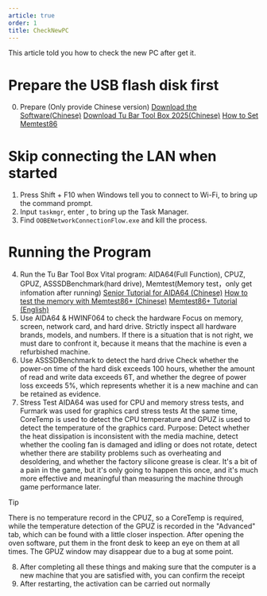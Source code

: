 ```yaml
---
article: true
order: 1
title: CheckNewPC
---
```


This article told you how to check the new PC after get it.
<!-- more -->

# Prepare the USB flash disk first
0. Prepare (Only provide Chinese version)
[Download the Software(Chinese)](http://xz.puremcs.top/chfs/shared/CheckNewApps.zip)
[Download Tu Bar Tool Box 2025(Chinese)](http://xz.puremcs.top/chfs/shared/%E5%9B%BE%E5%90%A7%E5%B7%A5%E5%85%B7%E7%AE%B12025.rar)
[How to Set Memtest86](memtest86.md)

# Skip connecting the LAN when started
1. Press Shift + F10 when Windows tell you to connect to Wi-Fi, to bring up the command prompt.
2. Input `taskmgr`, enter , to bring up the Task Manager.
3. Find `OOBENetworkConnectionFlow.exe` and kill the process.

# Running the Program
4. Run the Tu Bar Tool Box
Vital program: AIDA64(Full Function), CPUZ, GPUZ, ASSSDBenchmark(hard drive), Memtest(Memory test，only get infomation after running)
[Senior Tutorial for AIDA64 (Chinese)](https://post.smzdm.com/p/a785w8vg/)
[How to test the memory with Memtest86+ (Chinese)](https://www.bilibili.com/opus/823321479496073315)
[Memtest86+ Tutorial (English)](memtest86.md)
5. Use AIDA64 & HWINF064 to check the hardware
Focus on memory, screen, network card, and hard drive. Strictly inspect all hardware brands, models, and numbers.
If there is a situation that is not right, we must dare to confront it, because it means that the machine is even a refurbished machine.
6. Use ASSSDBenchmark to detect the hard drive
Check whether the power-on time of the hard disk exceeds 100 hours, whether the amount of read and write data exceeds 6T, and whether the degree of power loss exceeds 5%, which represents whether it is a new machine and can be retained as evidence.
7. Stress Test
AIDA64 was used for CPU and memory stress tests, and Furmark was used for graphics card stress tests
At the same time, CoreTemp is used to detect the CPU temperature and GPUZ is used to detect the temperature of the graphics card.
Purpose: Detect whether the heat dissipation is inconsistent with the media machine, detect whether the cooling fan is damaged and idling or does not rotate, detect whether there are stability problems such as overheating and desoldering, and whether the factory silicone grease is clear.
It's a bit of a pain in the game, but it's only going to happen this once, and it's much more effective and meaningful than measuring the machine through game performance later.
> [!tip]
> There is no temperature record in the CPUZ, so a CoreTemp is required, while the temperature detection of the GPUZ is recorded in the "Advanced" tab, which can be found with a little closer inspection.
> After opening the oven software, put them in the front desk to keep an eye on them at all times.
> The GPUZ window may disappear due to a bug at some point.

8. After completing all these things and making sure that the computer is a new machine that you are satisfied with, you can confirm the receipt
9. After restarting, the activation can be carried out normally
